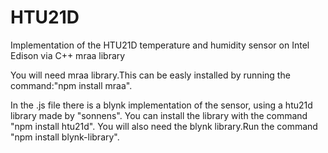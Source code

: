 # HTU21D
Implementation of the HTU21D temperature and humidity sensor on Intel Edison via C++ mraa library

You will need mraa library.This can be easly installed by running the command:"npm install mraa".

In the .js file there is a blynk implementation of the sensor, using a htu21d library made by "sonnens".
You can install the library with the command "npm install htu21d".
You will also need the blynk library.Run the command "npm install blynk-library".
